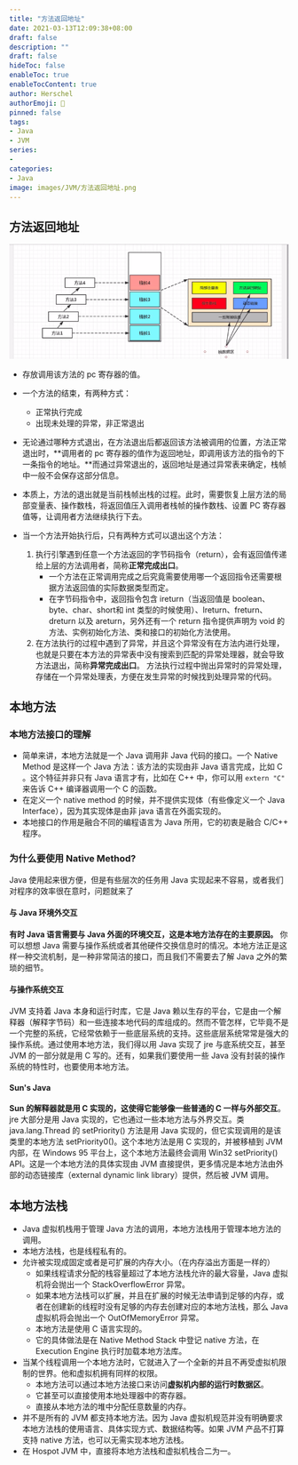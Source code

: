 ```yaml
---
title: "方法返回地址"
date: 2021-03-13T12:09:38+08:00
draft: false
description: ""
draft: false
hideToc: false
enableToc: true
enableTocContent: true
author: Herschel
authorEmoji: 🦊
pinned: false
tags:
- Java
- JVM
series:
-
categories:
- Java
image: images/JVM/方法返回地址.png
---
```

## 方法返回地址
![方法返回地址](/images/JVM/方法返回地址.png)
-  存放调用该方法的 pc 寄存器的值。
- 一个方法的结束，有两种方式：
    - 正常执行完成
    - 出现未处理的异常，非正常退出
- 无论通过哪种方式退出，在方法退出后都返回该方法被调用的位置，方法正常退出时，**调用者的 pc 寄存器的值作为返回地址，即调用该方法的指令的下一条指令的地址。**而通过异常退出的，返回地址是通过异常表来确定，栈帧中一般不会保存这部分信息。

- 本质上，方法的退出就是当前栈帧出栈的过程。此时，需要恢复上层方法的局部变量表、操作数栈，将返回值压入调用者栈帧的操作数栈、设置 PC 寄存器值等，让调用者方法继续执行下去。

- 当一个方法开始执行后，只有两种方式可以退出这个方法：
    1. 执行引擎遇到任意一个方法返回的字节码指令（return），会有返回值传递给上层的方法调用者，简称**正常完成出口**。
        - 一个方法在正常调用完成之后究竟需要使用哪一个返回指令还需要根据方法返回值的实际数据类型而定。
        - 在字节码指令中，返回指令包含 ireturn（当返回值是 boolean、byte、char、short和 int 类型的时候使用）、lreturn、freturn、dreturn 以及 areturn，另外还有一个 return 指令提供声明为 void 的方法、实例初始化方法、类和接口的初始化方法使用。
    2. 在方法执行的过程中遇到了异常，并且这个异常没有在方法内进行处理，也就是只要在本方法的异常表中没有搜索到匹配的异常处理器，就会导致方法退出，简称**异常完成出口**。
    方法执行过程中抛出异常时的异常处理，存储在一个异常处理表，方便在发生异常的时候找到处理异常的代码。
## 本地方法

### 本地方法接口的理解
- 简单来讲，本地方法就是一个 Java 调用非 Java 代码的接口。一个 Native Method 是这样一个 Java 方法：该方法的实现由非 Java 语言完成，比如 C 。这个特征并非只有 Java 语言才有，比如在 C++ 中，你可以用 `extern "C"` 来告诉 C++ 编译器调用一个 C 的函数。
- 在定义一个 native method 的时候，并不提供实现体（有些像定义一个 Java Interface），因为其实现体是由非 java 语言在外面实现的。
- 本地接口的作用是融合不同的编程语言为 Java 所用，它的初衷是融合 C/C++ 程序。

### 为什么要使用 Native Method?
Java 使用起来很方便，但是有些层次的任务用 Java 实现起来不容易，或者我们对程序的效率很在意时，问题就来了

#### 与 Java 环境外交互
**有时 Java 语言需要与 Java 外面的环境交互，这是本地方法存在的主要原因。** 你可以想想 Java 需要与操作系统或者其他硬件交换信息时的情况。本地方法正是这样一种交流机制，是一种非常简洁的接口，而且我们不需要去了解 Java 之外的繁琐的细节。

#### 与操作系统交互
JVM 支持着 Java 本身和运行时库，它是 Java 赖以生存的平台，它是由一个解释器（解释字节码）和一些连接本地代码的库组成的。然而不管怎样，它毕竟不是一个完整的系统，它经常依赖于一些底层系统的支持。这些底层系统常常是强大的操作系统。通过使用本地方法，我们得以用 Java 实现了 jre 与底系统交互，甚至 JVM 的一部分就是用 C 写的。还有，如果我们要使用一些 Java 没有封装的操作系统的特性时，也要使用本地方法。

#### Sun's Java
**Sun 的解释器就是用 C 实现的，这使得它能够像一些普通的 C 一样与外部交互**。jre 大部分是用 Java 实现的，它也通过一些本地方法与外界交互。类 java.lang.Thread 的 setPriority() 方法是用 Java 实现的，但它实现调用的是该类里的本地方法 setPriority0()。这个本地方法是用 C 实现的，并被移植到 JVM 内部，在 Windows 95 平台上，这个本地方法最终会调用 Win32 setPriority() API。这是一个本地方法的具体实现由 JVM 直接提供，更多情况是本地方法由外部的动态链接库（external dynamic link library）提供，然后被 JVM 调用。

## 本地方法栈
- Java 虚拟机栈用于管理 Java 方法的调用，本地方法栈用于管理本地方法的调用。
- 本地方法栈，也是线程私有的。
- 允许被实现成固定或者是可扩展的内存大小。（在内存溢出方面是一样的）
    - 如果线程请求分配的栈容量超过了本地方法栈允许的最大容量，Java 虚拟机将会抛出一个 StackOverflowError 异常。
    - 如果本地方法栈可以扩展，并且在扩展的时候无法申请到足够的内存，或者在创建新的线程时没有足够的内存去创建对应的本地方法栈，那么 Java 虚拟机将会抛出一个 OutOfMemoryError 异常。
    - 本地方法是使用 C 语言实现的。
    - 它的具体做法是在 Native Method Stack 中登记 native 方法，在 Execution Engine 执行时加载本地方法库。
- 当某个线程调用一个本地方法时，它就进入了一个全新的并且不再受虚拟机限制的世界。他和虚拟机拥有同样的权限。
    - 本地方法可以通过本地方法接口来访问**虚拟机内部的运行时数据区**。
    - 它甚至可以直接使用本地处理器中的寄存器。
    - 直接从本地方法的堆中分配任意数量的内存。
- 并不是所有的 JVM 都支持本地方法。因为 Java 虚拟机规范并没有明确要求本地方法栈的使用语言、具体实现方式、数据结构等。如果 JVM 产品不打算支持 native 方法，也可以无需实现本地方法栈。
- 在 Hospot JVM 中，直接将本地方法栈和虚拟机栈合二为一。
